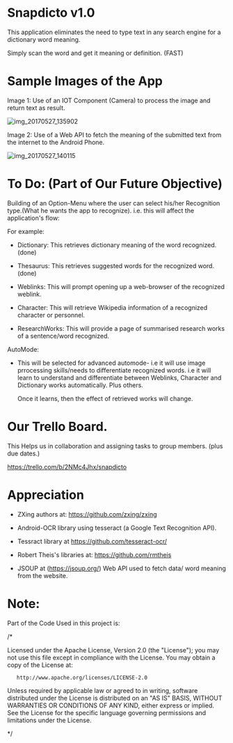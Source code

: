 # Snapdicto v1.0

 This application eliminates the need to type text in any search engine for a dictionary word meaning.

 Simply scan the word and get it meaning or definition. (FAST)


 # Sample Images of the App

 Image 1: Use of an IOT Component (Camera) to process the image and return text as result.

 ![img_20170527_135902](https://cloud.githubusercontent.com/assets/10918593/26521057/f0ba0910-42e7-11e7-92c7-591a5ea4a3b5.jpg)

 
 Image 2: Use of a Web API to fetch the meaning of the submitted text from the internet to the Android Phone.

 ![img_20170527_140115](https://cloud.githubusercontent.com/assets/10918593/26521073/33ae6f90-42e8-11e7-96fb-799445498f37.jpg)


 # To Do: (Part of Our Future Objective)

 Building of an Option-Menu where the user can select his/her Recognition type.(What he wants the app to recognize). i.e. this will affect the application's flow: 

 For example:

  - Dictionary: This retrieves dictionary meaning of the word recognized. (done)

  - Thesaurus: This retrieves suggested words for the recognized word. (done)

  - Weblinks: This will prompt opening up a web-browser of the recognized weblink.

  - Character: This will retrieve Wikipedia information of a recognized character or personnel.

  - ResearchWorks: This will provide a page of summarised research works of a sentence/word recognized.

  AutoMode:

  - This will be selected for advanced automode- i.e it will use image prrocessing skills/needs to differentiate recognized words.
    i.e it will learn to understand and differentiate between Weblinks, Character and Dictionary works automatically. Plus others.

    Once it learns, then the effect of retrieved works will change.  

 # Our Trello Board.

 This Helps us in collaboration and assigning tasks to group members. (plus due dates.)

 https://trello.com/b/2NMc4Jhx/snapdicto

 # Appreciation

  - ZXing authors at: https://github.com/zxing/zxing

  - Android-OCR library using tesseract (a Google Text Recognition API).

  - Tessract library at https://github.com/tesseract-ocr/

  - Robert Theis's libraries at: https://github.com/rmtheis

  - JSOUP at (https://jsoup.org/) Web API used to fetch data/ word meaning from the website.


 # Note:

 Part of the Code Used in this project is:

/*
 
 Licensed under the Apache License, Version 2.0 (the "License"); you may not use this file except in compliance with the License.
 You may obtain a copy of the License at:
 
       http://www.apache.org/licenses/LICENSE-2.0
 
 Unless required by applicable law or agreed to in writing, software distributed under the License is distributed on an "AS IS" BASIS,
 WITHOUT WARRANTIES OR CONDITIONS OF ANY KIND, either express or implied.
 See the License for the specific language governing permissions and limitations under the License.

 */




